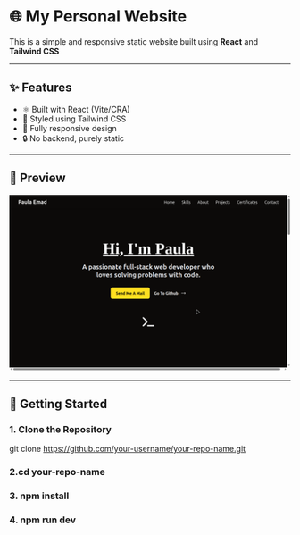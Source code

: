 # 🌐 My Personal Website

This is a simple and responsive static website built using **React** and **Tailwind CSS**

---

## ✨ Features

- ⚛️ Built with React (Vite/CRA)
- 🎨 Styled using Tailwind CSS
- 📱 Fully responsive design
- 🔒 No backend, purely static

---

## 📸 Preview

![Website Screenshot](./public/screenshot.png)

---

## 🚀 Getting Started

### 1. Clone the Repository
git clone https://github.com/your-username/your-repo-name.git
### 2.cd your-repo-name
### 3. npm install
### 4. npm run dev
